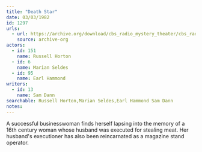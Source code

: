 ```yaml
---
title: "Death Star"
date: 03/03/1982
id: 1297
urls: 
  - url: https://archive.org/download/cbs_radio_mystery_theater/cbs_radio_mystery_theater-1251-1300.zip/cbs_radio_mystery_theater-1251-1300%2Fcbsrmt_1297_death_star.mp3
    source: archive-org
actors:  
  - id: 151
    name: Russell Horton  
  - id: 6
    name: Marian Seldes  
  - id: 95
    name: Earl Hammond
writers:  
  - id: 13
    name: Sam Dann
searchable: Russell Horton,Marian Seldes,Earl Hammond Sam Dann
notes:  
---
```

A successful businesswoman finds herself lapsing into the memory of a 16th century woman whose husband was executed for stealing meat. Her husband's executioner has also been reincarnated as a magazine stand operator.
